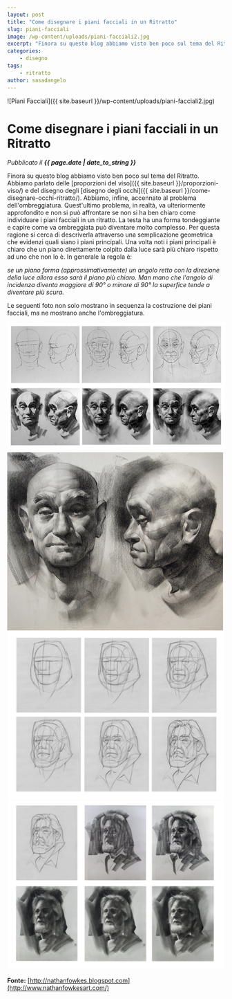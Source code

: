 ```yaml
---
layout: post
title: "Come disegnare i piani facciali in un Ritratto"
slug: piani-facciali
image: /wp-content/uploads/piani-facciali2.jpg
excerpt: "Finora su questo blog abbiamo visto ben poco sul tema del Ritratto. Abbiamo parlato delle proporzioni del viso e del disegno degli disegno degli occhi."
categories:
    - disegno
tags:
    - ritratto
author: sasadangelo
---
```


![Piani Facciali]({{ site.baseurl }}/wp-content/uploads/piani-facciali2.jpg) 

# Come disegnare i piani facciali in un Ritratto
_Pubblicato il **{{ page.date | date_to_string }}**_

Finora su questo blog abbiamo visto ben poco sul tema del Ritratto. Abbiamo parlato delle [proporzioni del viso]({{ site.baseurl }}/proporzioni-viso/) e del disegno degli [disegno degli occhi]({{ site.baseurl }}/come-disegnare-occhi-ritratto/). Abbiamo, infine, accennato al problema dell'ombreggiatura. Quest'ultimo problema, in realtà, va ulteriormente approfondito e non si può affrontare se non si ha ben chiaro come individuare i piani facciali in un ritratto. La testa ha una forma tondeggiante e capire come va ombreggiata può diventare molto complesso. Per questa ragione si cerca di descriverla attraverso una semplicazione geometrica che evidenzi quali siano i piani principali. Una volta noti i piani principali è chiaro che un piano direttamente colpito dalla luce sarà più chiaro rispetto ad uno che non lo è. In generale la regola è:

_se un piano forma (approssimativamente) un angolo retto con la direzione della luce allora esso sarà il piano più chiaro. Man mano che l'angolo di incidenza diventa maggiore di 90° o minore di 90° la superfice tende a diventare più scura._

Le seguenti foto non solo mostrano in sequenza la costruzione dei piani facciali, ma ne mostrano anche l'ombreggiatura.

![Piani facciali](/wp-content/uploads/piani-facciali1.jpg) 
![Piani facciali](/wp-content/uploads/piani-facciali2.jpg) 
![Piani facciali](/wp-content/uploads/clarkline_page2.jpg) 
![Piani facciali](/wp-content/uploads/clark-value_page3.jpg) 

**Fonte:** [http://nathanfowkes.blogspot.com](http://www.nathanfowkesart.com/)
